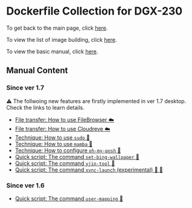 # Dockerfile Collection for DGX-230

To get back to the main page, click [here](./index).

To view the list of image building, click [here](./dockerlist).

To view the basic manual, click [here](./manual).

## Manual Content

### Since ver 1.7

:warning: The follwoing new features are firstly implemented in ver 1.7 desktop. Check the links to learn details.

* [File transfer: How to use FileBrowser :cloud:](./manual-xubuntu/filebrowser)
* [File transfer: How to use Cloudreve :cloud:](./manual-xubuntu/cloudreve)
* [Technique: How to use `sudo` :hammer:](./manual-xubuntu/use-sudo)
* [Technique: How to use `mamba` :hammer:](./manual-xubuntu/use-mambda)
* [Technique: How to configure `oh-my-posh` :hammer:](./manual-xubuntu/use-omp)
* [Quick script: The command `set-bing-wallpaper` :scroll:](./manual-xubuntu/set-bing-wallpaper)
* [Quick script: The command `yjin-tool` :scroll:](./manual-xubuntu/yjin-tool)
* [Quick script: The command `xvnc-launch` (experimental) :scroll: :telescope:](./manual-xubuntu/xvnc)

### Since ver 1.6

* [Quick script: The command `user-mapping` :scroll:](./manual-xubuntu/user-mapping)
